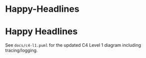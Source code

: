 # Happy-Headlines
# Happy Headlines

See `docs/c4-l1.puml` for the updated C4 Level 1 diagram including tracing/logging.
